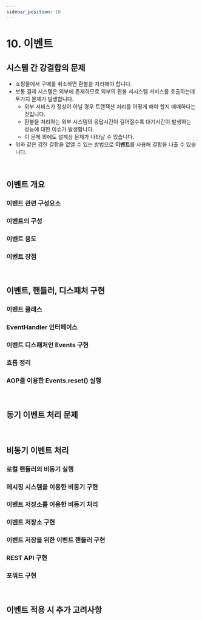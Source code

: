 ```yaml
---
sidebar_position: 10
---
```


# 10. 이벤트

## 시스템 간 강결합의 문제

- 쇼핑물에서 구매를 취소하면 환불을 처리해야 합니다.
- 보통 결제 시스템은 외부에 존재하므로 외부의 환불 서시스템 서비스를 호출하는데 두가지 문제가 발생합니다.
  - 외부 서비스가 정상이 아닐 경우 트랜잭션 처리를 어떻게 해야 할지 애매하다는 것입니다.
  - 환불을 처리하는 외부 시스템의 응답시간이 길어질수록 대기시간이 발생하는 성능에 대한 이슈가 발생합니다.
  - 이 문제 외에도 설계상 문제가 나타날 수 있습니다.
- 위와 같은 강한 결함을 없앨 수 있는 방법으로 **이벤트**를 사용해 결합을 나출 수 있습니다.

<br/>

## 이벤트 개요

### 이벤트 관련 구성요소

### 이벤트의 구성

### 이벤트 용도

### 이벤트 장점

<br/>

## 이벤트, 핸들러, 디스패처 구현

### 이벤트 클래스

### EventHandler 인터페이스

### 이벤트 디스패처인 Events 구현

### 흐름 정리

### AOP를 이용한 Events.reset() 실행

<br/>

## 동기 이벤트 처리 문제

<br/>

## 비동기 이벤트 처리

### 로컬 핸들러의 비동기 실행

### 메시징 시스템을 이용한 비동기 구현

### 이벤트 저장소를 이용한 비동기 처리

### 이벤트 저장소 구현

### 이벤트 저장을 위한 이벤트 핸들러 구현

### REST API 구현

### 포워드 구현

<br/>

## 이벤트 적용 시 추가 고려사항
